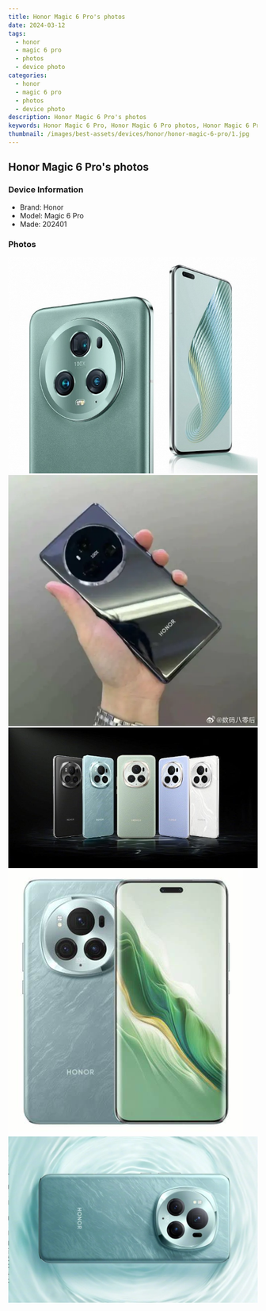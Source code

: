 ```yaml
---
title: Honor Magic 6 Pro's photos
date: 2024-03-12
tags: 
  - honor
  - magic 6 pro
  - photos
  - device photo
categories: 
  - honor
  - magic 6 pro
  - photos
  - device photo
description: Honor Magic 6 Pro's photos
keywords: Honor Magic 6 Pro, Honor Magic 6 Pro photos, Honor Magic 6 Pro device photo
thumbnail: /images/best-assets/devices/honor/honor-magic-6-pro/1.jpg
---
```


## Honor Magic 6 Pro's photos

### Device Information

- Brand: Honor
- Model: Magic 6 Pro
- Made: 202401

### Photos

![/images/best-assets/devices/honor/honor-magic-6-pro/1.jpg](/images/best-assets/devices/honor/honor-magic-6-pro/1.jpg)
![/images/best-assets/devices/honor/honor-magic-6-pro/2.jpg](/images/best-assets/devices/honor/honor-magic-6-pro/2.jpg)
![/images/best-assets/devices/honor/honor-magic-6-pro/3.jpg](/images/best-assets/devices/honor/honor-magic-6-pro/3.jpg)
![/images/best-assets/devices/honor/honor-magic-6-pro/4.jpg](/images/best-assets/devices/honor/honor-magic-6-pro/4.jpg)
![/images/best-assets/devices/honor/honor-magic-6-pro/5.jpg](/images/best-assets/devices/honor/honor-magic-6-pro/5.jpg)
